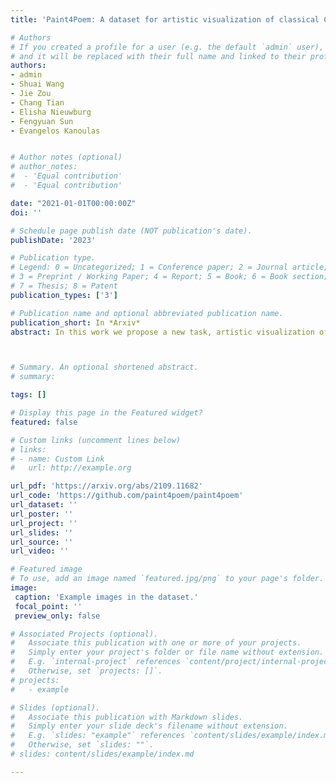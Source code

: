```yaml
---
title: 'Paint4Poem: A dataset for artistic visualization of classical Chinese poems'

# Authors
# If you created a profile for a user (e.g. the default `admin` user), write the username (folder name) here
# and it will be replaced with their full name and linked to their profile.
authors:
- admin
- Shuai Wang
- Jie Zou
- Chang Tian
- Elisha Nieuwburg
- Fengyuan Sun
- Evangelos Kanoulas


# Author notes (optional)
# author_notes:
#  - 'Equal contribution'
#  - 'Equal contribution'

date: "2021-01-01T00:00:00Z"
doi: ''

# Schedule page publish date (NOT publication's date).
publishDate: '2023'

# Publication type.
# Legend: 0 = Uncategorized; 1 = Conference paper; 2 = Journal article;
# 3 = Preprint / Working Paper; 4 = Report; 5 = Book; 6 = Book section;
# 7 = Thesis; 8 = Patent
publication_types: ['3']

# Publication name and optional abbreviated publication name.
publication_short: In *Arxiv*
abstract: In this work we propose a new task, artistic visualization of classical Chinese poems, where the goal is to generatepaintings of a certain artistic style for classical Chinese poems. For this purpose, we construct a new dataset called Paint4Poem. Thefirst part of Paint4Poem consists of 301 high-quality poem-painting pairs collected manually from an influential modern Chinese artistFeng Zikai. As its small scale poses challenges for effectively training poem-to-painting generation models, we introduce the secondpart of Paint4Poem, which consists of 3,648 caption-painting pairs collected manually from Feng Zikai's paintings and 89,204 poem-painting pairs collected automatically from the web. We expect the former to help learning the artist painting style as it containshis most paintings, and the latter to help learning the semantic relevance between poems and paintings. Further, we analyze Paint4Poem regarding poem diversity, painting style, and the semantic relevance between poems and paintings. We create abenchmark for Paint4Poem, we train two representative text-to-image generation models, AttnGAN and MirrorGAN, and evaluate theirperformance regarding painting pictorial quality, painting stylistic relevance, and semantic relevance between poems and paintings.The results indicate that the models are able to generate paintings that have good pictorial quality and mimic Feng Zikai's style, but thereflection of poem semantics is limited. The dataset also poses many interesting research directions on this task, including transferlearning, few-shot learning, text-to-image generation for low-resource data etc. The dataset is publicly available.



# Summary. An optional shortened abstract.
# summary: 

tags: []

# Display this page in the Featured widget?
featured: false

# Custom links (uncomment lines below)
# links:
# - name: Custom Link
#   url: http://example.org

url_pdf: 'https://arxiv.org/abs/2109.11682'
url_code: 'https://github.com/paint4poem/paint4poem'
url_dataset: ''
url_poster: ''
url_project: ''
url_slides: ''
url_source: ''
url_video: ''

# Featured image
# To use, add an image named `featured.jpg/png` to your page's folder.
image:
 caption: 'Example images in the dataset.'
 focal_point: ''
 preview_only: false

# Associated Projects (optional).
#   Associate this publication with one or more of your projects.
#   Simply enter your project's folder or file name without extension.
#   E.g. `internal-project` references `content/project/internal-project/index.md`.
#   Otherwise, set `projects: []`.
# projects:
#   - example

# Slides (optional).
#   Associate this publication with Markdown slides.
#   Simply enter your slide deck's filename without extension.
#   E.g. `slides: "example"` references `content/slides/example/index.md`.
#   Otherwise, set `slides: ""`.
# slides: content/slides/example/index.md

---
```


